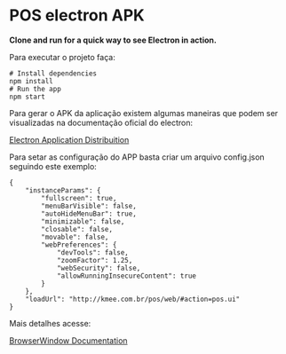 # POS electron APK

**Clone and run for a quick way to see Electron in action.**

Para executar o projeto faça:

```
# Install dependencies
npm install
# Run the app
npm start
```

Para gerar o APK da aplicação existem algumas maneiras que podem ser visualizadas na documentação oficial do electron:

[Electron Application Distribuition](https://www.electronjs.org/docs/latest/tutorial/application-distribution) 


Para setar as configuração do APP basta criar um arquivo config.json seguindo este exemplo:

```
{
    "instanceParams": {
        "fullscreen": true,
        "menuBarVisible": false,
        "autoHideMenuBar": true,
        "minimizable": false,
        "closable": false,
        "movable": false,
        "webPreferences": {
            "devTools": false,
            "zoomFactor": 1.25,
            "webSecurity": false,
            "allowRunningInsecureContent": true
        }
    },
    "loadUrl": "http://kmee.com.br/pos/web/#action=pos.ui"
}
```

Mais detalhes acesse:

[BrowserWindow Documentation](https://www.electronjs.org/docs/latest/api/browser-window)
